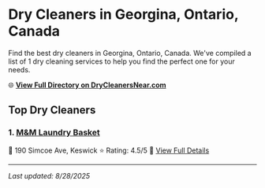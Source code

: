 # Dry Cleaners in Georgina, Ontario, Canada

Find the best dry cleaners in Georgina, Ontario, Canada. We've compiled a list of 1 dry cleaning services to help you find the perfect one for your needs.

🌐 **[View Full Directory on DryCleanersNear.com](https://drycleanersnear.com/city/Canada/Ontario/Georgina)**

## Top Dry Cleaners

### 1. [M&M Laundry Basket](https://drycleanersnear.com/dryCleaner/68a67f90c2af6b6dc01e9c13/m-m-laundry-basket)
📍 190 Simcoe Ave, Keswick
⭐ Rating: 4.5/5
🔗 [View Full Details](https://drycleanersnear.com/dryCleaner/68a67f90c2af6b6dc01e9c13/m-m-laundry-basket)


---

*Last updated: 8/28/2025*
